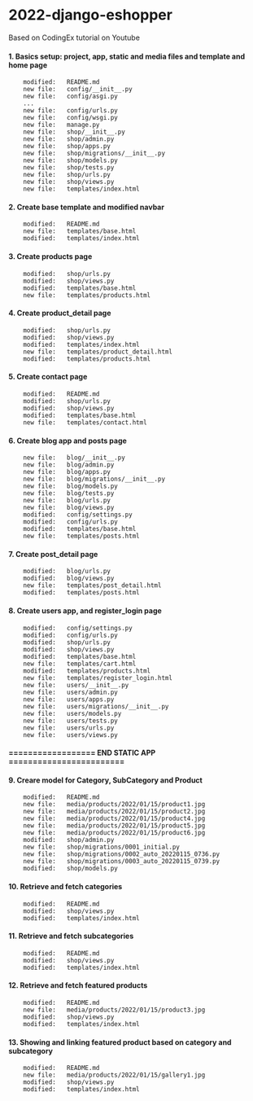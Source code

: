# 2022-django-eshopper
Based on CodingEx tutorial on Youtube


#### 1. Basics setup: project, app, static and media files and template and home page

        modified:   README.md
        new file:   config/__init__.py
        new file:   config/asgi.py
        ...
        new file:   config/urls.py
        new file:   config/wsgi.py
        new file:   manage.py
        new file:   shop/__init__.py
        new file:   shop/admin.py
        new file:   shop/apps.py
        new file:   shop/migrations/__init__.py
        new file:   shop/models.py
        new file:   shop/tests.py
        new file:   shop/urls.py
        new file:   shop/views.py
        new file:   templates/index.html


#### 2. Create base template and modified navbar

        modified:   README.md
        new file:   templates/base.html
        modified:   templates/index.html


#### 3. Create products page

        modified:   shop/urls.py
        modified:   shop/views.py
        modified:   templates/base.html
        new file:   templates/products.html


#### 4. Create product_detail page

        modified:   shop/urls.py
        modified:   shop/views.py
        modified:   templates/index.html
        new file:   templates/product_detail.html
        modified:   templates/products.html


#### 5. Create contact page

        modified:   README.md
        modified:   shop/urls.py
        modified:   shop/views.py
        modified:   templates/base.html
        new file:   templates/contact.html


#### 6. Create blog app and posts page

        new file:   blog/__init__.py
        new file:   blog/admin.py
        new file:   blog/apps.py
        new file:   blog/migrations/__init__.py
        new file:   blog/models.py
        new file:   blog/tests.py
        new file:   blog/urls.py
        new file:   blog/views.py
        modified:   config/settings.py
        modified:   config/urls.py
        modified:   templates/base.html
        new file:   templates/posts.html


#### 7. Create post_detail page 

        modified:   blog/urls.py
        modified:   blog/views.py
        new file:   templates/post_detail.html
        modified:   templates/posts.html


#### 8. Create users app, and register_login page


        modified:   config/settings.py
        modified:   config/urls.py
        modified:   shop/urls.py
        modified:   shop/views.py
        modified:   templates/base.html
        new file:   templates/cart.html
        modified:   templates/products.html
        new file:   templates/register_login.html
        new file:   users/__init__.py
        new file:   users/admin.py
        new file:   users/apps.py
        new file:   users/migrations/__init__.py
        new file:   users/models.py
        new file:   users/tests.py
        new file:   users/urls.py
        new file:   users/views.py


#### ================== END STATIC APP ========================


#### 9. Creare model for Category, SubCategory and Product

        modified:   README.md
        new file:   media/products/2022/01/15/product1.jpg
        new file:   media/products/2022/01/15/product2.jpg
        new file:   media/products/2022/01/15/product4.jpg
        new file:   media/products/2022/01/15/product5.jpg
        new file:   media/products/2022/01/15/product6.jpg
        modified:   shop/admin.py
        new file:   shop/migrations/0001_initial.py
        new file:   shop/migrations/0002_auto_20220115_0736.py
        new file:   shop/migrations/0003_auto_20220115_0739.py
        modified:   shop/models.py


#### 10. Retrieve and fetch categories

        modified:   README.md
        modified:   shop/views.py
        modified:   templates/index.html


#### 11. Retrieve and fetch subcategories

        modified:   README.md
        modified:   shop/views.py
        modified:   templates/index.html


#### 12. Retrieve and fetch featured products

        modified:   README.md
        new file:   media/products/2022/01/15/product3.jpg
        modified:   shop/views.py
        modified:   templates/index.html


#### 13. Showing and linking featured product based on category and subcategory 

        modified:   README.md
        new file:   media/products/2022/01/15/gallery1.jpg
        modified:   shop/views.py
        modified:   templates/index.html




























































































